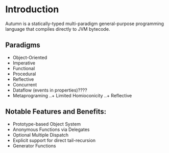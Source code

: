 # Introduction

Autumn is a statically-typed multi-paradigm general-purpose programming language that compiles directly to JVM bytecode.

## Paradigms

+ Object-Oriented
+ Imperative
+ Functional
+ Procedural
+ Reflective
+ Concurrent
+ Dataflow (events in properties)????
+ Metaprograming
..+ Limited Homioconicity
..+ Reflective

## Notable Features and Benefits:

+ Prototype-based Object System
+ Anonymous Functions via Delegates
+ Optional Multiple Dispatch
+ Explicit support for direct tail-recursion
+ Generator Functions


